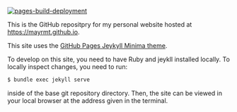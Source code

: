 [![pages-build-deployment](https://github.com/mayrmt/mayrmt.github.io/actions/workflows/pages/pages-build-deployment/badge.svg?branch=master)](https://github.com/mayrmt/mayrmt.github.io/actions/workflows/pages/pages-build-deployment)

This is the GitHub repositpry for my personal website hosted at
https://mayrmt.github.io.

This site uses the [GitHub Pages Jeykyll Minima theme](https://jekyll.github.io/minima/).

To develop on this site, you need to have Ruby and jeykll installed locally.
To locally inspect changes, you need to run:

```bash
$ bundle exec jekyll serve
```

inside of the base git repository directory.
Then, the site can be viewed in your local browser at the address given in the terminal.
